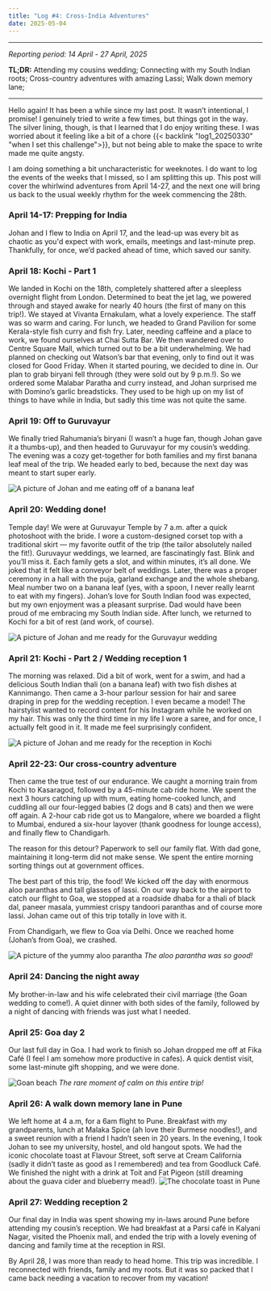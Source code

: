 ```yaml
---
title: "Log #4: Cross-India Adventures"
date: 2025-05-04
---
```


---
_Reporting period: 14 April - 27 April, 2025_

**TL;DR:** Attending my cousins wedding; Connecting with my South Indian roots; Cross-country adventures with amazing Lassi; Walk down memory lane; 

---

<!-- more -->

Hello again! It has been a while since my last post. It wasn’t intentional, I promise! I genuinely tried to write a few times, but things got in the way. The silver lining, though, is that I learned that I do enjoy writing these. I was worried about it feeling like a bit of a chore {{< backlink "log1_20250330" "when I set this challenge">}}, but not being able to make the space to write made me quite angsty.

I am doing something a bit uncharacteristic for weeknotes. I do want to log the events of the weeks that I missed, so I am splitting this up. This post will cover the whirlwind adventures from April 14-27, and the next one will bring us back to the usual weekly rhythm for the week commencing the 28th.

### April 14-17: Prepping for India
Johan and I flew to India on April 17, and the lead-up was every bit as chaotic as you'd expect with work, emails, meetings and last-minute prep. Thankfully, for once, we’d packed ahead of time, which saved our sanity.

### April 18: Kochi - Part 1
We landed in Kochi on the 18th, completely shattered after a sleepless overnight flight from London. Determined to beat the jet lag, we powered through and stayed awake for nearly 40 hours (the first of many on this trip!). We stayed at Vivanta Ernakulam, what a lovely experience. The staff was so warm and caring. For lunch, we headed to Grand Pavilion for some Kerala-style fish curry and fish fry. Later, needing caffeine and a place to work, we found ourselves at Chai Sutta Bar.  We then wandered over to Centre Square Mall, which turned out to be a bit underwhelming. We had planned on checking out Watson’s bar that evening, only to find out it was closed for Good Friday. When it started pouring, we decided to dine in. Our plan to grab biryani fell through (they were sold out by 9 p.m.!). So we ordered some Malabar Paratha and curry instead, and Johan surprised me with Domino’s garlic breadsticks. They used to be high up on my list of things to have while in India, but sadly this time was not quite the same.

###  April 19: Off to Guruvayur
We finally tried Rahumania’s biryani (I wasn’t a huge fan, though Johan gave it a thumbs-up), and then headed to Guruvayur for my cousin’s wedding. The evening was a cozy get-together for both families and my first banana leaf meal of the trip. We headed early to bed, because the next day was meant to start super early.

![A picture of Johan and me eating off of a banana leaf](/images/notes/log4_20250504/guruvayur_bananaleaf1.JPG)

### April 20: Wedding done!
Temple day! We were at Guruvayur Temple by 7 a.m. after a quick photoshoot with the bride. I wore a custom-designed corset top with a traditional skirt — my favorite outfit of the trip (the tailor absolutely nailed the fit!). Guruvayur weddings, we learned, are fascinatingly fast. Blink and you’ll miss it. Each family gets a slot, and within minutes, it’s all done. We joked that it felt like a conveyor belt of weddings. Later, there was a proper ceremony in a hall with the puja, garland exchange and the whole shebang. Meal number two on a banana leaf (yes, with a spoon, I never really learnt to eat with my fingers). Johan’s love for South Indian food was expected, but my own enjoyment was a pleasant surprise. Dad would have been proud of me embracing my South Indian side. After lunch, we returned to Kochi for a bit of rest (and work, of course). 

![A picture of Johan and me ready for the Guruvayur wedding](/images/notes/log4_20250504/guruvayur.jpg)

### April 21: Kochi -  Part 2 / Wedding reception 1
The morning was relaxed. Did a bit of work, went for a swim, and had a delicious South Indian thali (on a banana leaf) with two fish dishes at Kannimango. Then came a 3-hour parlour session for hair and saree draping in prep for the wedding reception. I even became a model! The hairstylist wanted to record content for his Instagram while he worked on my hair. This was only the third time in my life I wore a saree, and for once, I actually felt good in it. It made me feel surprisingly confident. 

![A picture of Johan and me ready for the reception in Kochi](/images/notes/log4_20250504/kochi_reception.jpg)

### April 22-23: Our cross-country adventure
Then came the true test of our endurance. We caught a morning train from Kochi to Kasaragod, followed by a 45-minute cab ride home. We spent the next 3 hours catching up with mum, eating home-cooked lunch, and cuddling all our four-legged babies (2 dogs and 8 cats) and then we were off again. A 2-hour cab ride got us to Mangalore, where we boarded a flight to Mumbai, endured a six-hour layover (thank goodness for lounge access), and finally flew to Chandigarh.

The reason for this detour? Paperwork to sell our family flat. With dad gone, maintaining it long-term did not make sense. We spent the entire morning sorting things out at government offices.

The best part of this trip, the food! We kicked off the day with enormous aloo paranthas and tall glasses of lassi. On our way back to the airport to catch our flight to Goa, we stopped at a roadside dhaba for a thali of black dal, paneer masala, yummiest crispy tandoori paranthas and of course more lassi. Johan came out of this trip totally in love with it.

From Chandigarh, we flew to Goa via Delhi. Once we reached home (Johan’s from Goa), we crashed. 

![A picture of the yummy aloo parantha](/images/notes/log4_20250504/aloo_parantha.jpg)
*The aloo parantha was so good!*

### April 24: Dancing the night away
My brother-in-law and his wife celebrated their civil marriage (the Goan wedding to come!). A quiet dinner with both sides of the family, followed by a night of dancing with friends was just what I needed.

### April 25: Goa day 2
Our last full day in Goa. I had work to finish so Johan dropped me off at Fika Café (I feel I am somehow more productive in cafes). A quick dentist visit, some last-minute gift shopping, and we were done.

![Goan beach](/images/notes/log4_20250504/goa_beach.jpg)
*The rare moment of calm on this entire trip!*

### April 26: A walk down memory lane in Pune
We left home at 4 a.m, for a 6am flight to Pune. Breakfast with my grandparents, lunch at Malaka Spice (ah love their Burmese noodles!), and a sweet reunion with a friend I hadn’t seen in 20 years. In the evening, I took Johan to see my university, hostel, and old hangout spots. We had the iconic chocolate toast at Flavour Street, soft serve at Cream California (sadly it didn’t taste as good as I remembered) and tea from Goodluck Café. We finished the night with a drink at Toit and Fat Pigeon (still dreaming about the guava cider and blueberry mead!).
![The chocolate toast in Pune](/images/notes/log4_20250504/pune_chocolate_toast.JPG)

### April 27: Wedding reception 2
Our final day in India was spent showing my in-laws around Pune before attending my cousin’s reception. We had breakfast at a Parsi café in Kalyani Nagar, visited the Phoenix mall, and ended the trip with a lovely evening of dancing and family time at the reception in RSI.


By April 28, I was more than ready to head home. This trip was incredible. I reconnected with friends, family and my roots. But it was so packed that I came back needing a vacation to recover from my vacation!